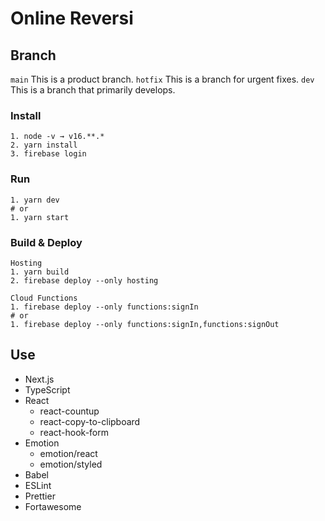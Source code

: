 # Online Reversi

## Branch

`main` This is a product branch.
`hotfix` This is a branch for urgent fixes.
`dev` This is a branch that primarily develops.

### Install

```
1. node -v → v16.**.*
2. yarn install
3. firebase login
```

### Run

```
1. yarn dev
# or
1. yarn start
```

### Build & Deploy

```
Hosting
1. yarn build
2. firebase deploy --only hosting

Cloud Functions
1. firebase deploy --only functions:signIn
# or
1. firebase deploy --only functions:signIn,functions:signOut
```

## Use

- Next.js
- TypeScript
- React
  - react-countup
  - react-copy-to-clipboard
  - react-hook-form
- Emotion
  - emotion/react
  - emotion/styled
- Babel
- ESLint
- Prettier
- Fortawesome
